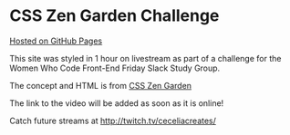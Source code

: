 # CSS Zen Garden Challenge

[Hosted on GitHub Pages](https://ceceliacreates.github.io/css-zen-garden)

This site was styled in 1 hour on livestream as part of a challenge for the Women Who Code Front-End Friday Slack Study Group.

The concept and HTML is from [CSS Zen Garden](http://www.csszengarden.com/)

The link to the video will be added as soon as it is online!

Catch future streams at http://twitch.tv/ceceliacreates/
